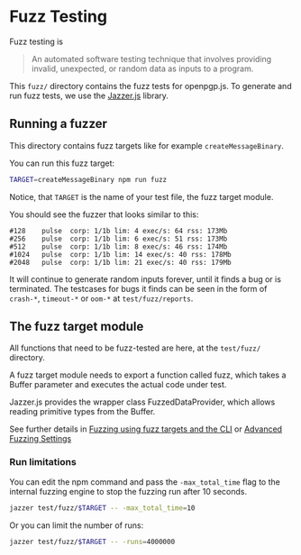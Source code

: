 # Fuzz Testing

Fuzz testing is

> An automated software testing technique that involves providing invalid, unexpected, or random data as inputs to a program. 

This `fuzz/` directory contains the fuzz tests for openpgp.js.
To generate and run fuzz tests, we use the [Jazzer.js](https://github.com/CodeIntelligenceTesting/jazzer.js/) library.

## Running a fuzzer

This directory contains fuzz targets like for example `createMessageBinary`.

You can run this fuzz target:
```sh
TARGET=createMessageBinary npm run fuzz
```
Notice, that `TARGET` is the name of your test file, the fuzz target module.

You should see the fuzzer that looks similar to this:

```
#128	pulse  corp: 1/1b lim: 4 exec/s: 64 rss: 173Mb
#256	pulse  corp: 1/1b lim: 6 exec/s: 51 rss: 173Mb
#512	pulse  corp: 1/1b lim: 8 exec/s: 46 rss: 174Mb
#1024	pulse  corp: 1/1b lim: 14 exec/s: 40 rss: 178Mb
#2048	pulse  corp: 1/1b lim: 21 exec/s: 40 rss: 179Mb
```

It will continue to generate random inputs forever, until it finds a bug or is terminated.
The testcases for bugs it finds can be seen in the form of `crash-*`, `timeout-*` or `oom-*` at `test/fuzz/reports`.

## The fuzz target module
All functions that need to be fuzz-tested are here, at the `test/fuzz/` directory.

A fuzz target module needs to export a function called fuzz,
which takes a Buffer parameter and executes the actual code under test.

Jazzer.js provides the wrapper class FuzzedDataProvider, which allows reading primitive types from the Buffer.

See further details in [Fuzzing using fuzz targets and the CLI](https://github.com/CodeIntelligenceTesting/jazzer.js/blob/main/docs/fuzz-targets.md) or [Advanced Fuzzing Settings](https://github.com/CodeIntelligenceTesting/jazzer.js/blob/main/docs/fuzz-settings.md#advanced-fuzzing-settings)


### Run limitations

You can edit the npm command and pass the `-max_total_time` flag to the internal fuzzing engine to stop the fuzzing run after 10 seconds.
```sh
jazzer test/fuzz/$TARGET -- -max_total_time=10
```

Or you can limit the number of runs:
```sh
jazzer test/fuzz/$TARGET -- -runs=4000000
```